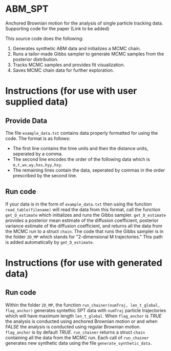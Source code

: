 # ABM_SPT
Anchored Brownian motion for the analysis of single particle tracking data. Supporting code for the paper (Link to be added)

This source code does the following: 

1. Generates synthetic ABM data and initializes a MCMC chain.
2. Runs a tailor-made Gibbs sampler to generate MCMC samples from the posterior distribution.
3. Tracks MCMC samples and provides fit visualization.
4. Saves MCMC chain data for further exploration.

# Instructions (for use with user supplied data)
## Provide Data
The file `example_data.txt` contains data properly formatted for using the code. 
The format is as follows:
* The first line contains the time units and then the distance units, seperated by a comma.
* The second line encodes the order of the following data which is `m,t,wx,wy,hxx,hyy,hxy`.
* The remaining lines contain the data, seperated by commas in the order prescribed by the second line.

## Run code
If your data is in the form of `example_data.txt` then using the function `read_table(filename)` will read the data from this format, call the function `get_D_estimate` which initializes and runs the Gibbs sampler. `get_D_estimate` provides a posterior mean estimate of the diffusion coefficient, posterior variance estimate of the diffusion coefficient, and returns all the data from the MCMC run to a struct `chain`. The code that runs the Gibbs sampler is in the folder `2D_MP` which stands for "2-dimensional M trajectories." This path is added automatically by `get_D_estimate`.

# Instructions (for use with generated data)
## Run code
Within the folder `2D_MP`, the function `run_chainer(numTraj, len_t_global, flag_anchor)` generates syntethic SPT data with `numTraj` particle trajectories which will have maximum length `len_t_global`. When `flag_anchor` is *TRUE* the analysis is conducted using anchored Brownian motion or and when *FALSE* the analysis is conducted using regular Brownian motion. `flag_anchor` is by default *TRUE*. `run_chainer` returns a struct `chain` containing all the data from the MCMC run. Each call of `run_chainer` generates new synthetic data using the file `generate_synthetic_data.`



